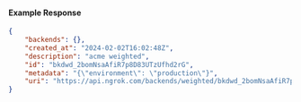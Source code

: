 <!-- Code generated for API Clients. DO NOT EDIT. -->

#### Example Response

```json
{
	"backends": {},
	"created_at": "2024-02-02T16:02:48Z",
	"description": "acme weighted",
	"id": "bkdwd_2bomNsaAfiR7p8D83UTzUfhd2rG",
	"metadata": "{\"environment\": \"production\"}",
	"uri": "https://api.ngrok.com/backends/weighted/bkdwd_2bomNsaAfiR7p8D83UTzUfhd2rG"
}
```
